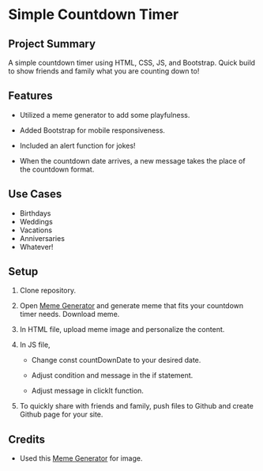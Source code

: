 # Simple Countdown Timer

## Project Summary

A simple countdown timer using HTML, CSS, JS, and Bootstrap. Quick build to show friends and family what you are counting down to!

## Features

- Utilized a meme generator to add some playfulness.

- Added Bootstrap for mobile responsiveness.

- Included an alert function for jokes!

- When the countdown date arrives, a new message takes the place of the countdown format.

## Use Cases

- Birthdays
- Weddings
- Vacations
- Anniversaries
- Whatever!

## Setup

1. Clone repository.

2. Open [Meme Generator](https://imgflip.com/memegenerator) and generate meme that fits your countdown timer needs. Download meme.

3. In HTML file, upload meme image and personalize the content.

4. In JS file,

    - Change const countDownDate to your desired date.

    - Adjust condition and message in the if statement.

    - Adjust message in clickIt function.

5. To quickly share with friends and family, push files to Github and create Github page for your site.

## Credits

- Used this [Meme Generator](https://imgflip.com/memegenerator/337080216/bluey) for image.
